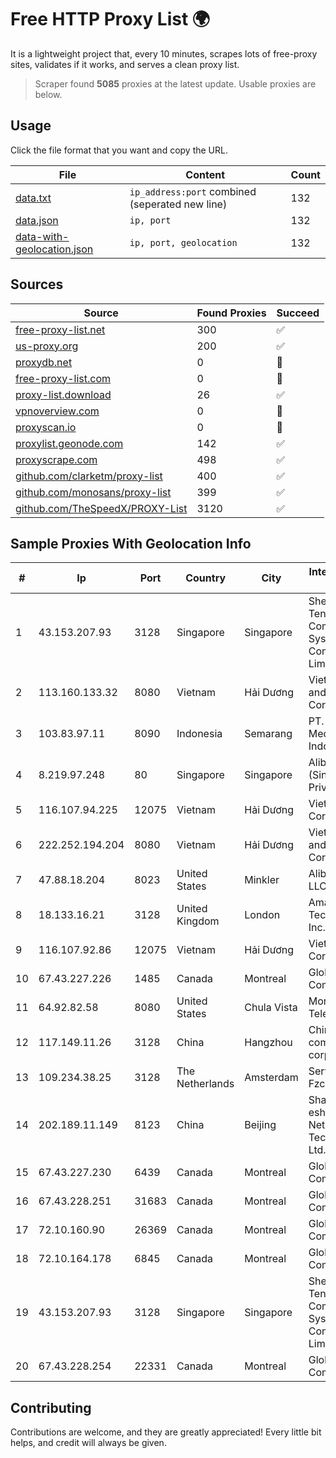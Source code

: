 
# Free HTTP Proxy List 🌍

It is a lightweight project that, every 10 minutes, scrapes lots of free-proxy sites, validates if it works, and serves a clean proxy list.


> Scraper found **5085** proxies at the latest update. Usable proxies are below.

## Usage

Click the file format that you want and copy the URL.


|File|Content|Count|
|----|-------|-----|
|[data.txt](https://raw.githubusercontent.com/themiralay/Proxy-List-World/master/data.txt)|`ip_address:port` combined (seperated new line)|132|
|[data.json](https://raw.githubusercontent.com/themiralay/Proxy-List-World/master/data.json)|`ip, port`|132|
|[data-with-geolocation.json](https://raw.githubusercontent.com/themiralay/Proxy-List-World/master/data-with-geolocation.json)|`ip, port, geolocation`|132|

## Sources

|Source|Found Proxies|Succeed|
|------|-------------|-------|
|[free-proxy-list.net](https://free-proxy-list.net)|300|✅|
|[us-proxy.org](https://www.us-proxy.org)|200|✅|
|[proxydb.net](http://proxydb.net)|0|🚫|
|[free-proxy-list.com](https://free-proxy-list.com/?page=&port=&type%5B%5D=http&type%5B%5D=https&up_time=0&search=Search)|0|🚫|
|[proxy-list.download](https://www.proxy-list.download/HTTP)|26|✅|
|[vpnoverview.com](https://vpnoverview.com/privacy/anonymous-browsing/free-proxy-servers)|0|🚫|
|[proxyscan.io](https://www.proxyscan.io)|0|🚫|
|[proxylist.geonode.com](https://proxylist.geonode.com/api/proxy-list?limit=300&page=1&sort_by=lastChecked&sort_type=desc&protocols=http,https)|142|✅|
|[proxyscrape.com](https://api.proxyscrape.com/v2/?request=displayproxies&protocol=http&timeout=10000&country=all&ssl=all&anonymity=all)|498|✅|
|[github.com/clarketm/proxy-list](https://raw.githubusercontent.com/clarketm/proxy-list/master/proxy-list-raw.txt)|400|✅|
|[github.com/monosans/proxy-list](https://raw.githubusercontent.com/monosans/proxy-list/main/proxies/http.txt)|399|✅|
|[github.com/TheSpeedX/PROXY-List](https://raw.githubusercontent.com/TheSpeedX/PROXY-List/master/http.txt)|3120|✅|


## Sample Proxies With Geolocation Info

|#|Ip|Port|Country|City|Internet Service Provider|
|-|--|----|-------|----|-------------------------|
|1|43.153.207.93|3128|Singapore|Singapore|Shenzhen Tencent Computer Systems Company Limited|
|2|113.160.133.32|8080|Vietnam|Hải Dương|VietNam Post and Telecom Corporation|
|3|103.83.97.11|8090|Indonesia|Semarang|PT. Foxline Mediadata Indonusa|
|4|8.219.97.248|80|Singapore|Singapore|Alibaba Cloud (Singapore) Private Limited|
|5|116.107.94.225|12075|Vietnam|Hải Dương|Viettel Corporation|
|6|222.252.194.204|8080|Vietnam|Hải Dương|VietNam Post and Telecom Corporation|
|7|47.88.18.204|8023|United States|Minkler|Alibaba.com LLC|
|8|18.133.16.21|3128|United Kingdom|London|Amazon Technologies Inc.|
|9|116.107.92.86|12075|Vietnam|Hải Dương|Viettel Corporation|
|10|67.43.227.226|1485|Canada|Montreal|GloboTech Communications|
|11|64.92.82.58|8080|United States|Chula Vista|Momentum Telecom, Inc.|
|12|117.149.11.26|3128|China|Hangzhou|China Mobile communications corporation|
|13|109.234.38.25|3128|The Netherlands|Amsterdam|Servers Tech Fzco|
|14|202.189.11.149|8123|China|Beijing|Shandong eshinton Network Technology Co., Ltd.|
|15|67.43.227.230|6439|Canada|Montreal|GloboTech Communications|
|16|67.43.228.251|31683|Canada|Montreal|GloboTech Communications|
|17|72.10.160.90|26369|Canada|Montreal|GloboTech Communications|
|18|72.10.164.178|6845|Canada|Montreal|GloboTech Communications|
|19|43.153.207.93|3128|Singapore|Singapore|Shenzhen Tencent Computer Systems Company Limited|
|20|67.43.228.254|22331|Canada|Montreal|GloboTech Communications|



## Contributing

Contributions are welcome, and they are greatly appreciated! Every
little bit helps, and credit will always be given.

